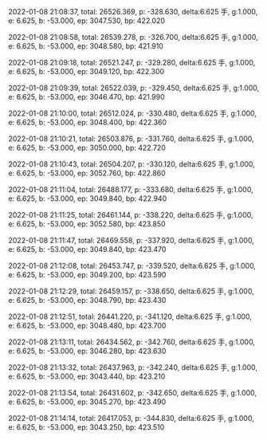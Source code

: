 2022-01-08 21:08:37, total: 26526.369, p: -328.630, delta:6.625 手, g:1.000, e: 6.625, b: -53.000, ep: 3047.530, bp: 422.020

2022-01-08 21:08:58, total: 26539.278, p: -326.700, delta:6.625 手, g:1.000, e: 6.625, b: -53.000, ep: 3048.580, bp: 421.910

2022-01-08 21:09:18, total: 26521.247, p: -329.280, delta:6.625 手, g:1.000, e: 6.625, b: -53.000, ep: 3049.120, bp: 422.300

2022-01-08 21:09:39, total: 26522.039, p: -329.450, delta:6.625 手, g:1.000, e: 6.625, b: -53.000, ep: 3046.470, bp: 421.990

2022-01-08 21:10:00, total: 26512.024, p: -330.480, delta:6.625 手, g:1.000, e: 6.625, b: -53.000, ep: 3048.400, bp: 422.360

2022-01-08 21:10:21, total: 26503.876, p: -331.760, delta:6.625 手, g:1.000, e: 6.625, b: -53.000, ep: 3050.000, bp: 422.720

2022-01-08 21:10:43, total: 26504.207, p: -330.120, delta:6.625 手, g:1.000, e: 6.625, b: -53.000, ep: 3052.760, bp: 422.860

2022-01-08 21:11:04, total: 26488.177, p: -333.680, delta:6.625 手, g:1.000, e: 6.625, b: -53.000, ep: 3049.840, bp: 422.940

2022-01-08 21:11:25, total: 26461.144, p: -338.220, delta:6.625 手, g:1.000, e: 6.625, b: -53.000, ep: 3052.580, bp: 423.850

2022-01-08 21:11:47, total: 26469.558, p: -337.920, delta:6.625 手, g:1.000, e: 6.625, b: -53.000, ep: 3049.840, bp: 423.470

2022-01-08 21:12:08, total: 26453.747, p: -339.520, delta:6.625 手, g:1.000, e: 6.625, b: -53.000, ep: 3049.200, bp: 423.590

2022-01-08 21:12:29, total: 26459.157, p: -338.650, delta:6.625 手, g:1.000, e: 6.625, b: -53.000, ep: 3048.790, bp: 423.430

2022-01-08 21:12:51, total: 26441.220, p: -341.120, delta:6.625 手, g:1.000, e: 6.625, b: -53.000, ep: 3048.480, bp: 423.700

2022-01-08 21:13:11, total: 26434.562, p: -342.760, delta:6.625 手, g:1.000, e: 6.625, b: -53.000, ep: 3046.280, bp: 423.630

2022-01-08 21:13:32, total: 26437.963, p: -342.240, delta:6.625 手, g:1.000, e: 6.625, b: -53.000, ep: 3043.440, bp: 423.210

2022-01-08 21:13:54, total: 26431.602, p: -342.650, delta:6.625 手, g:1.000, e: 6.625, b: -53.000, ep: 3045.270, bp: 423.490

2022-01-08 21:14:14, total: 26417.053, p: -344.830, delta:6.625 手, g:1.000, e: 6.625, b: -53.000, ep: 3043.250, bp: 423.510